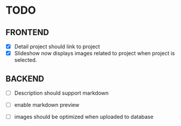TODO
====

FRONTEND
--------

- [X] Detail project should link to project
- [X] Slideshow now displays images related to project when project is selected.

BACKEND
-------

- [ ] Description should support markdown
- [ ] enable markdown preview
- [ ] images should be optimized when uploaded to database

